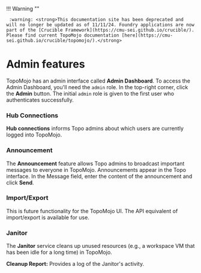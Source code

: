 !!! Warning "" 

	 :warning: <strong>This documentation site has been deprecated and will no longer be updated as of 11/11/24. Foundry applications are now part of the [Crucible Framework](https://cmu-sei.github.io/crucible/). Please find current TopoMojo documentation [here](https://cmu-sei.github.io/crucible/topomojo/).</strong>
# Admin features

TopoMojo has an admin interface called **Admin Dashboard**. To access the Admin Dashboard, you'll need the `admin` role. In the top-right corner, click the **Admin** button. The initial `admin` role is given to the first user who authenticates successfully.

### Hub Connections

**Hub connections** informs Topo admins about which users are currently logged into TopoMojo.

### Announcement

The **Announcement** feature allows Topo admins to broadcast important messages to everyone in TopoMojo. Announcements appear in the Topo interface. In the Message field, enter the content of the announcement and click **Send**.

### Import/Export

This is future functionality for the TopoMojo UI. The API equivalent of import/export is available for use.

### Janitor

The **Janitor** service cleans up unused resources (e.g., a workspace VM that has been idle for a long time) in TopoMojo.

**Cleanup Report:** Provides a log of the Janitor's activity.